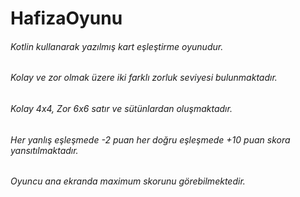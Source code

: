 # HafizaOyunu
###### Kotlin kullanarak yazılmış kart eşleştirme oyunudur.
###### Kolay ve zor olmak üzere iki farklı zorluk seviyesi bulunmaktadır.
###### Kolay 4x4, Zor 6x6 satır ve sütünlardan oluşmaktadır.
###### Her yanlış eşleşmede -2 puan her doğru eşleşmede +10 puan skora yansıtılmaktadır.
###### Oyuncu ana ekranda maximum skorunu görebilmektedir.

